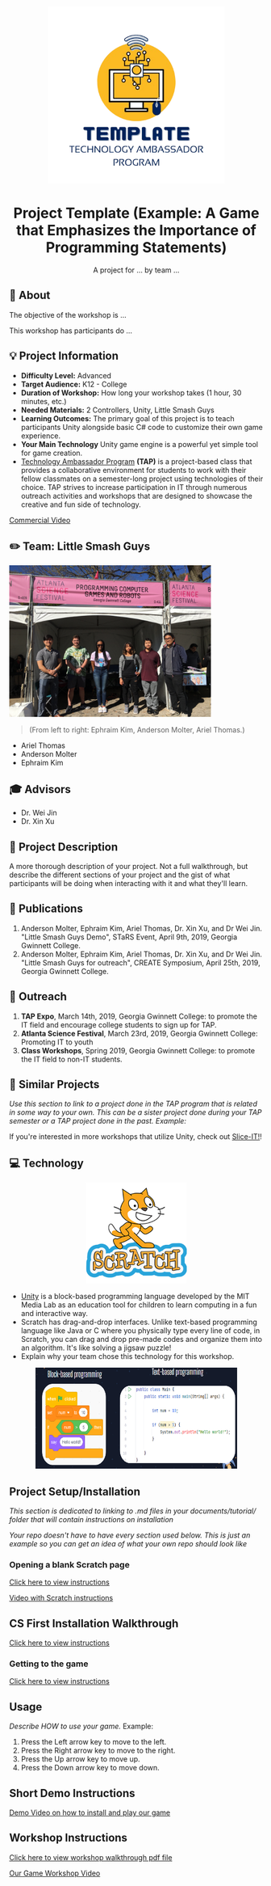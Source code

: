 <!-- height or width of logo may be adjusted -->
<!-- This section is where you will replace the link to your transparent logo, the title of your project, and the very short desciptor of your project -->
<!-- If you used Canva to make your icon and don't want to pay for a background remover, you can use the website https://www.remove.bg/ to do so -->
<p align="center">
  <img alt="Template Logo" src="media/logos/Transparent Version.png" width="" height="350" />
  <h1 align="center">Project Template (Example: A Game that Emphasizes the Importance of Programming Statements)</h1>
  <p align="center">A project for ... by team ... </p>
</p>
<!-- the emojis are not set in stone! If you'd like you can remove them entirely or select your own from https://gist.github.com/rxaviers/7360908 you are welcome to -->

## :loudspeaker: About
The objective of the workshop is  ...
<!-- You can look at other TAP projects if you need a better idea of how to describe your workshops objectives -->

This workshop has participants do ...

## :bulb: Project Information
<!-- 
Your Options for target audience: 
  - High School
  - College
  - Middle School
  - K-12
  - Non-Stem
  - Undergraduate
You can select from a range of audiences or a single auidience. Examples: 
    Middle School - College 
    High School - College
    K-12
  You will be presenting most often to your peers who are taking introductory technology classes, so more often than not you should be including college in your target audience range. 
-->
* <b>Difficulty Level:</b> Advanced
* <b>Target Audience:</b> K12 - College
* <b>Duration of Workshop:</b> How long your workshop takes (1 hour, 30 minutes, etc.) 
* <b>Needed Materials:</b> 2 Controllers, Unity, Little Smash Guys
* <b>Learning Outcomes:</b> The primary goal of this project is to teach participants Unity alongside basic C# code to customize their own game experience.
* <b>Your Main Technology</b> Unity game engine is a powerful yet simple tool for game creation.
* [Technology Ambassador Program](https://tapggc.org/) <b>(TAP)</b> is a project-based class that provides a collaborative environment for students to work with their fellow classmates on a semester-long project using technologies of their choice. TAP strives to increase participation in IT through numerous outreach activities and workshops that are designed to showcase the creative and fun side of technology.
<!-- Commercial Video stored in the Media folder will be linked here -->

[Commercial Video](https://github.com/TAP-GGC/NinjaTurtles/assets/157164928/94b037a6-8912-44da-8a8c-84c0b8a0afb8)

<!-- videos can also be dragged and dropped into markdown files if you want them embedded -->

## :pencil2: Team: Little Smash Guys

<!-- Use the team photo of your choice once youve uploaded it to the team photo folder within the media folder -->
<img alt="pic featuring the team" src = "media//team photos/Team Photo.png" width="" height="300">

> (From left to right: Ephraim Kim,  Anderson Molter, Ariel Thomas.)
<!-- replace with full names of your team members -->

* Ariel Thomas
* Anderson Molter
* Ephraim Kim

## :mortar_board: Advisors
<!-- name of the two professors overseeing your TAP class -->
* Dr. Wei Jin
* Dr. Xin Xu

## :page_with_curl: Project Description
A more thorough description of your project. Not a full walkthrough, but describe the different sections of your project and the gist of what participants will be doing when interacting with it and what they'll learn.

## :memo: Publications
<!-- Anderson Molter, Ephraim Kim, and Ariel Thomas, under Dr. Xin Xu and Dr Wein Jin. Create Symposium, event, month and day, year, Georgia Gwinnett College. -->
1. Anderson Molter, Ephraim Kim, Ariel Thomas, Dr. Xin Xu, and Dr Wei Jin. "Little Smash Guys Demo", STaRS Event, April 9th, 2019, Georgia Gwinnett College.
2. Anderson Molter, Ephraim Kim, Ariel Thomas, Dr. Xin Xu, and Dr Wei Jin. "Little Smash Guys for outreach", CREATE Symposium, April 25th, 2019, Georgia Gwinnett College.  

## :open_hands: Outreach

1. <b>TAP Expo</b>, March 14th, 2019, Georgia Gwinnett College: to promote the IT field and encourage college students to sign up for TAP.
2. <b>Atlanta Science Festival</b>, March 23rd, 2019, Georgia Gwinnett College: Promoting IT to youth 
3. <b>Class Workshops</b>, Spring 2019, Georgia Gwinnett College: to promote the IT field to non-IT students.

## :mag_right: Similar Projects
<i>Use this section to link to a project done in the TAP program that is related in some way to your own. This can be a sister project done during your TAP semester or a TAP project done in the past. Example: </i> 

If you're interested in more workshops that utilize Unity, check out [Slice-IT!](https://github.com/TAP-GGC/SliceIT)!

## :computer: Technology
<!-- be sure to use the alt text feature in case anybody viewing your repo is using  screen reader! you want your workshop to be as accessible as possible -->
<p align="center">
  <img alt="Scratch Logo" src = "media/technology/scratch logo.png" width="200" height="200"/>
</p>

* [Unity](https://Unity.com/games) is a block-based programming language developed by the MIT Media Lab as an education tool for children to learn computing in a fun and interactive way.
* Scratch has drag-and-drop interfaces. Unlike text-based programming language like Java or C where you physically type every line of code, in Scratch, you can drag and drop pre-made codes and organize them into an algorithm. It's like solving a jigsaw puzzle!
* Explain why your team chose this technology for this workshop.

<p align="center">
<img src = "media/technology/block-based language.png" width ="400" height="200">
</p>

## Project Setup/Installation 
<i> This section is dedicated to linking to .md files in your documents/tutorial/ folder that will contain instructions on installation

Your repo doesn't have to have every section used below. This is just an example so you can get an idea of what your own repo should look like</i>

### Opening a blank Scratch page 
[Click here to view instructions](/documents/tutorial%20materials/Opening%20a%20blank%20Scratch%20page.md)

[Video with Scratch instructions](https://youtu.be/v-GUbj7DMEE)

<!-- if your project uses scratch, you can reuse any of these instructions (be sure to include CS First alternatives) -->
## CS First Installation Walkthrough
[Click here to view instructions](/documents/tutorial%20materials/CS%20FIRST/CS%20First%20Walkthrough.md)

### Getting to the game 
[Click here to view instructions](/documents/tutorial%20materials/Getting%20to%20the%20Game.md)

## Usage
<i> Describe HOW to use your game. </i> 
Example: 
1. Press the Left arrow key to move to the left.
2. Press the Right arrow key to move to the right.
3. Press the Up arrow key to move up.
4. Press the Down arrow key to move down.

## Short Demo Instructions 
[Demo Video on how to install and play our game](https://youtu.be/mA80Aa55t-U)

## Workshop Instructions 
[Click here to view workshop walkthrough pdf file](/documents/tutorial%20materials/Scratch%20Workshop%20Walkthrough.pdf)

[Our Game Workshop Video](https://youtu.be/Mtsre0iMStM)


